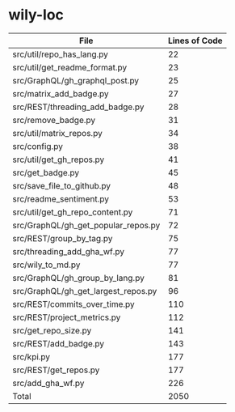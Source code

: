 # wily-loc

| File                                |   Lines of Code |
| --- | --- |
| src/util/repo_has_lang.py           |              22 |
| src/util/get_readme_format.py       |              23 |
| src/GraphQL/gh_graphql_post.py      |              25 |
| src/matrix_add_badge.py             |              27 |
| src/REST/threading_add_badge.py     |              28 |
| src/remove_badge.py                 |              31 |
| src/util/matrix_repos.py            |              34 |
| src/config.py                       |              38 |
| src/util/get_gh_repos.py            |              41 |
| src/get_badge.py                    |              45 |
| src/save_file_to_github.py          |              48 |
| src/readme_sentiment.py             |              53 |
| src/util/get_gh_repo_content.py     |              71 |
| src/GraphQL/gh_get_popular_repos.py |              72 |
| src/REST/group_by_tag.py            |              75 |
| src/threading_add_gha_wf.py         |              77 |
| src/wily_to_md.py                   |              77 |
| src/GraphQL/gh_group_by_lang.py     |              81 |
| src/GraphQL/gh_get_largest_repos.py |              96 |
| src/REST/commits_over_time.py       |             110 |
| src/REST/project_metrics.py         |             112 |
| src/get_repo_size.py                |             141 |
| src/REST/add_badge.py               |             143 |
| src/kpi.py                          |             177 |
| src/REST/get_repos.py               |             177 |
| src/add_gha_wf.py                   |             226 |
| Total                               |            2050 |
